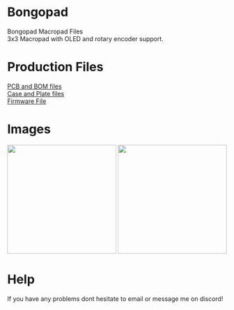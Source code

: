 # Bongopad
Bongopad Macropad Files\
3x3 Macropad with OLED and rotary encoder support.

# Production Files
[PCB and BOM files](/PCB/)\
[Case and Plate files](/3D%20Files/)\
[Firmware File](/Firmware/bongopad_vial.hex)

# Images
<img src="https://github.com/user-attachments/assets/b388101b-f142-48e4-b80c-f249e3aaf163" width="250">
<img src="https://github.com/user-attachments/assets/538c0f07-6ea4-4cfc-a689-66298cb31a3a" width="250">

# Help
If you have any problems dont hesitate to email or message me on discord!